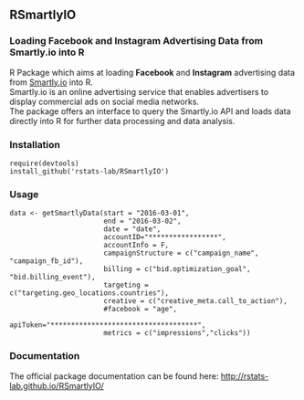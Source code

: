 ## RSmartlyIO

### Loading Facebook and Instagram Advertising Data from Smartly.io into R

R Package which aims at loading **Facebook** and **Instagram** advertising data from [Smartly.io](https://app.smartly.io) into R.  
Smartly.io is an online advertising service that enables advertisers to display commercial ads on social media networks.  
The package offers an interface to query the Smartly.io API and loads data directly into R for further data processing and data analysis.

### Installation

```
require(devtools)
install_github('rstats-lab/RSmartlyIO')
```

### Usage
```
data <- getSmartlyData(start = "2016-03-01",
                       end = "2016-03-02",
                       date = "date",
                       accountID="*****************",
                       accountInfo = F,
                       campaignStructure = c("campaign_name", "campaign_fb_id"),
                       billing = c("bid.optimization_goal", "bid.billing_event"),
                       targeting = c("targeting.geo_locations.countries"),
                       creative = c("creative_meta.call_to_action"),
                       #facebook = "age",
                       apiToken="************************************",
                       metrics = c("impressions","clicks"))
```

### Documentation

The official package documentation can be found here: http://rstats-lab.github.io/RSmartlyIO/
